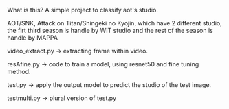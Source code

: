 What is this?
A simple project to classify aot's studio.

AOT/SNK, Attack on Titan/Shingeki no Kyojin, which have 2 different studio, the firt third season is handle by WIT studio and the rest of the season is handle by MAPPA


video_extract.py -> extracting frame within video.

resAfine.py -> code to train a model, using resnet50 and fine tuning method.

test.py -> apply the output model to predict the studio of the test image.

testmulti.py -> plural version of test.py
